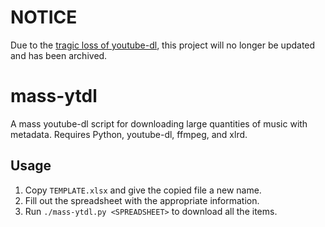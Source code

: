 # NOTICE

Due to the [tragic loss of youtube-dl](https://github.com/github/dmca/blob/master/2020/10/2020-10-23-RIAA.md), this project will no longer be updated and has been archived.

# mass-ytdl

A mass youtube-dl script for downloading large quantities of music with metadata. Requires Python, youtube-dl, ffmpeg, and xlrd.


## Usage

1. Copy `TEMPLATE.xlsx` and give the copied file a new name.
2. Fill out the spreadsheet with the appropriate information.
3. Run `./mass-ytdl.py <SPREADSHEET>` to download all the items.
